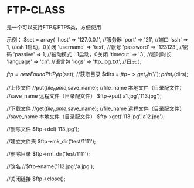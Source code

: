 # FTP-CLASS
是一个可以支持FTP与FTPS类，方便使用

示例：
$set	= array(
		'host'			=> '127.0.0.1',			//服务器
		'port'			=> '21',				    //端口
		'ssh'			=> 1,				    	    //ssh 1启动，0关闭
		'username'		=> 'test',				//帐号
		'password'		=> '123123',			//密码
		'passive'		=> 1,					      //被动模式：1启动，0关闭
		'timeout'		=> '3',					    //超时时长
		'language'		=> 'cn',				  //语言包
		'logs'			=> 'ftp_log.txt',		//日志
);


$ftp	= new FoundPHP_ftp($set);
//获取目录
$dirs	= $ftp->get_dir('/');
print_r($dirs);

//上传文件
//put($file_name,$save_name);
//file_name	本地文件（目录配文件）
//save_name	远程文件（目录配文件）
$ftp->put('a1.jpg','113.jpg');

//下载文件
//get($file_name,$save_name);
//file_name	远程文件（目录配文件）
//save_name	本地文件（目录配文件）
$ftp->get('113.jpg','a12.jpg');

//删除文件
$ftp->del('113.jpg');

//建立文件夹
$ftp->mk_dir('test/1111');

//删除目录
$ftp->rm_dir('test/1111');

//改名
//$ftp->name('112.jpg','a.jpg');

//关闭链接
$ftp->close();
